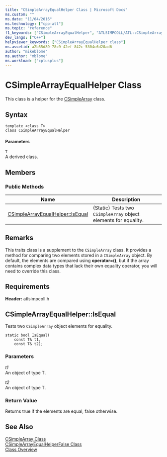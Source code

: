 ```yaml
---
title: "CSimpleArrayEqualHelper Class | Microsoft Docs"
ms.custom: ""
ms.date: "11/04/2016"
ms.technology: ["cpp-atl"]
ms.topic: "reference"
f1_keywords: ["CSimpleArrayEqualHelper", "ATLSIMPCOLL/ATL::CSimpleArrayEqualHelper", "ATLSIMPCOLL/ATL::CSimpleArrayEqualHelper::IsEqual"]
dev_langs: ["C++"]
helpviewer_keywords: ["CSimpleArrayEqualHelper class"]
ms.assetid: a2b55d89-78c9-42ef-842c-5304c6d20ad6
author: "mikeblome"
ms.author: "mblome"
ms.workload: ["cplusplus"]
---
```

# CSimpleArrayEqualHelper Class

This class is a helper for the [CSimpleArray](../../atl/reference/csimplearray-class.md) class.

## Syntax

```
template <class T>  
class CSimpleArrayEqualHelper
```

#### Parameters

`T`  
A derived class.

## Members

### Public Methods

|Name|Description|
|----------|-----------------|
|[CSimpleArrayEqualHelper::IsEqual](#isequal)|(Static) Tests two `CSimpleArray` object elements for equality.|

## Remarks

This traits class is a supplement to the `CSimpleArray` class. It provides a method for comparing two elements stored in a `CSimpleArray` object. By default, the elements are compared using **operator=()**, but if the array contains complex data types that lack their own equality operator, you will need to override this class.

## Requirements

**Header:** atlsimpcoll.h

##  <a name="isequal"></a>  CSimpleArrayEqualHelper::IsEqual

Tests two `CSimpleArray` object elements for equality.

```
static bool IsEqual(
    const T& t1,
    const T& t2);
```

### Parameters

*t1*  
An object of type T.

*t2*  
An object of type T.

### Return Value

Returns true if the elements are equal, false otherwise.

## See Also

[CSimpleArray Class](../../atl/reference/csimplearray-class.md)   
[CSimpleArrayEqualHelperFalse Class](../../atl/reference/csimplearrayequalhelperfalse-class.md)   
[Class Overview](../../atl/atl-class-overview.md)
